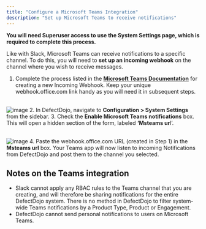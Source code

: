 ```yaml
---
title: "Configure a Microsoft Teams Integration"
description: "Set up Microsoft Teams to receive notifications"
---
```


**You will need Superuser access to use the System Settings page, which is required to complete this process.**



Like with Slack, Microsoft Teams can receive notifications to a specific channel. To do this, you will need to **set up an incoming webhook** on the channel where you wish to receive messages.



1. Complete the process listed in the **[Microsoft Teams Documentation](https://learn.microsoft.com/en-us/microsoftteams/platform/webhooks-and-connectors/how-to/add-incoming-webhook?tabs=dotnet)** for creating a new Incoming Webhook. Keep your unique webhook.office.com link handy as you will need it in subsequent steps.  
​


![image](images/Configure_a_Microsoft_Teams_Integration.png)
2. In DefectDojo, navigate to **Configuration \> System Settings** from the sidebar.
3. Check the **Enable Microsoft Teams notifications** box. This will open a hidden section of the form, labeled **‘Msteams ur**l’.  
​


![image](images/Configure_a_Microsoft_Teams_Integration_2.png)
4. Paste the webhook.office.com URL (created in Step 1\) in the **Msteams url** box. Your Teams app will now listen to incoming Notifications from DefectDojo and post them to the channel you selected.


## Notes on the Teams integration


* Slack cannot apply any RBAC rules to the Teams channel that you are creating, and will therefore be sharing notifications for the entire DefectDojo system. There is no method in DefectDojo to filter system\-wide Teams notifications by a Product Type, Product or Engagement.
* DefectDojo cannot send personal notifications to users on Microsoft Teams.

